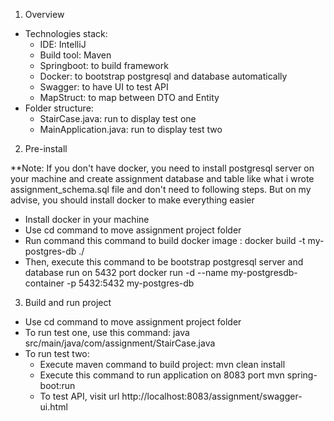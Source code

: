 1. Overview
- Technologies stack:
  + IDE: IntelliJ
  + Build tool: Maven
  + Springboot: to build framework
  + Docker: to bootstrap postgresql and database automatically
  + Swagger: to have UI to test API
  + MapStruct: to map between DTO and Entity
- Folder structure:
  + StairCase.java: run to display test one
  + MainApplication.java: run to display test two
2. Pre-install

**Note: If you don't have docker, you need to install postgresql server on your machine 
and create assignment database and table like what i wrote assignment_schema.sql file
and don't need to following steps. But on my advise, you should install docker to make everything easier
- Install docker in your machine
- Use cd command to move assignment project folder
- Run command this command to build docker image :
docker build -t my-postgres-db ./
- Then, execute this command to be bootstrap postgresql server and database run on 5432 port
docker run -d --name my-postgresdb-container -p 5432:5432 my-postgres-db
3. Build and run project
- Use cd command to move assignment project folder
- To run test one, use this command: java src/main/java/com/assignment/StairCase.java
- To run test two:
  + Execute maven command to build project:
  mvn clean install
  + Execute this command to run application on 8083 port
  mvn spring-boot:run
  + To test API, visit url http://localhost:8083/assignment/swagger-ui.html
